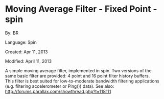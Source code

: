 # Moving Average Filter - Fixed Point - spin

By: BR

Language: Spin

Created: Apr 11, 2013

Modified: April 11, 2013

A simple moving average filter, implemented in spin. Two versions of the same basic filter are provided: 4 point and 16 point filter history buffers. This filter is best suited for low-to-moderate bandwidth filtering applications (e.g. filtering accelerometer or Ping))) data). See also:  
http://forums.parallax.com/showthread.php?t=118111
